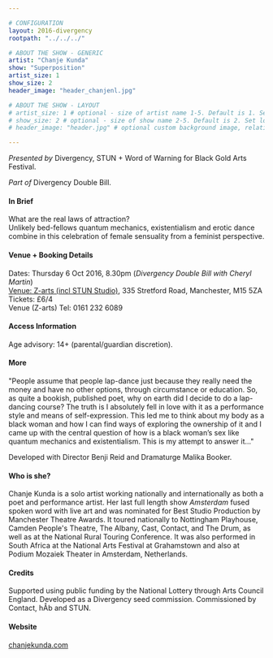 ```yaml
---

# CONFIGURATION
layout: 2016-divergency
rootpath: "../../../"

# ABOUT THE SHOW - GENERIC
artist: "Chanje Kunda"
show: "Superposition"
artist_size: 1
show_size: 2
header_image: "header_chanjenl.jpg"

# ABOUT THE SHOW - LAYOUT
# artist_size: 1 # optional - size of artist name 1-5. Default is 1. Set longer names to lower values
# show_size: 2 # optional - size of show name 2-5. Default is 2. Set longer names to lower values
# header_image: "header.jpg" # optional custom background image, relative to current page

---
```

*Presented by* Divergency, STUN + Word of Warning for Black Gold Arts Festival.        
           
*Part of* Divergency Double Bill.   
         
#### In Brief                           
What are the real laws of attraction?    
Unlikely bed-fellows quantum mechanics, existentialism and erotic dance combine in this celebration of female sensuality from a feminist perspective.     

#### Venue + Booking Details    
Dates: Thursday 6 Oct 2016, 8.30pm (*Divergency Double Bill with Cheryl Martin*)                     
[Venue: Z-arts (incl STUN Studio)](http://www.z-arts.org/about-us/getting-here), 335 Stretford Road, Manchester, M15 5ZA        
Tickets: £6/4              
Venue (Z-arts) Tel: 0161 232 6089    
             
#### Access Information    
Age advisory: 14+ (parental/guardian discretion).     
                   
#### More               
"People assume that people lap-dance just because they really need the money and have no other options, through circumstance or education. So, as quite a bookish, published poet, why on earth did I decide to do a lap-dancing course? The truth is I absolutely fell in love with it as a performance style and means of self-expression.  This led me to think about my body as a black woman and how I can find ways of exploring the ownership of it and I came up with the central question of how is a black woman’s sex like quantum mechanics and existentialism.  This is my attempt to answer it..."    
 
Developed with Director Benji Reid and Dramaturge Malika Booker.   
            
#### Who is she?  
Chanje Kunda is a solo artist working nationally and internationally as both a poet and performance artist.  Her last full length show *Amsterdam* fused spoken word with live art and was nominated for Best Studio Production by Manchester Theatre Awards.  It toured nationally to Nottingham Playhouse, Camden People's Theatre, The Albany, Cast, Contact, and The Drum, as well as at the National Rural Touring Conference. It was also performed in South Africa at the National Arts Festival at Grahamstown and also at Podium Mozaiek Theater in Amsterdam, Netherlands.     

#### Credits           
Supported using public funding by the National Lottery through Arts Council England.  Developed as a Divergency seed commission.  Commissioned by Contact, hÅb and STUN.     

#### Website          
<a href="http://www.chanjekunda.com" target="_blank">chanjekunda.com</a>
